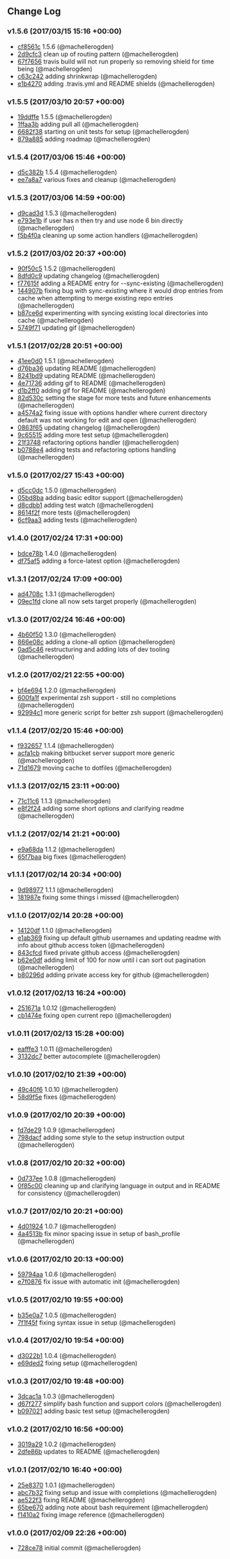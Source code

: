 ## Change Log

### v1.5.6 (2017/03/15 15:16 +00:00)
- [cf8561c](https://github.com/carsdotcom/bitcar/commit/cf8561c5686555282e40f541223e2e2e9535591d) 1.5.6 (@machellerogden)
- [2d9cfc3](https://github.com/carsdotcom/bitcar/commit/2d9cfc3f70381d03ca0edbc48ac34afa830b74f7) clean up of routing pattern (@machellerogden)
- [67f7656](https://github.com/carsdotcom/bitcar/commit/67f7656e5f73d92a40f1f0f9b4e23c2001beff72) travis build will not run properly so removing shield for time being (@machellerogden)
- [c63c242](https://github.com/carsdotcom/bitcar/commit/c63c2421cd51e4c24f45b09bcfaf66d5b1f8844d) adding shrinkwrap (@machellerogden)
- [e1b4270](https://github.com/carsdotcom/bitcar/commit/e1b4270c2fb595faa0c3edc5593bfcd1d608ec24) adding .travis.yml and README shields (@machellerogden)

### v1.5.5 (2017/03/10 20:57 +00:00)
- [19ddffe](https://github.com/carsdotcom/bitcar/commit/19ddffe8716f9c3c408719c6fc946d02f8bc04b0) 1.5.5 (@machellerogden)
- [1ffaa3b](https://github.com/carsdotcom/bitcar/commit/1ffaa3b3f886d1ffded378dd520233e3b253a0ba) adding pull all (@machellerogden)
- [6682f38](https://github.com/carsdotcom/bitcar/commit/6682f389e054e3ffa0c97721f290902f1635d295) starting on unit tests for setup (@machellerogden)
- [879a885](https://github.com/carsdotcom/bitcar/commit/879a88596f10f39c4c30b71a7fd75eaeb49904a5) adding roadmap (@machellerogden)

### v1.5.4 (2017/03/06 15:46 +00:00)
- [d5c382b](https://github.com/carsdotcom/bitcar/commit/d5c382b0d358d189ad1f55765f566b183ffd46ea) 1.5.4 (@machellerogden)
- [ee7a8a7](https://github.com/carsdotcom/bitcar/commit/ee7a8a710674951089591b78ea84574f2836a03a) various fixes and cleanup (@machellerogden)

### v1.5.3 (2017/03/06 14:59 +00:00)
- [d9cad3d](https://github.com/carsdotcom/bitcar/commit/d9cad3d0b9fb1b571ef3e61172da2667b22b6950) 1.5.3 (@machellerogden)
- [e793e1b](https://github.com/carsdotcom/bitcar/commit/e793e1bd00045c75668474d576565f13423bd387) if user has n then try and use node 6 bin directly (@machellerogden)
- [f5b4f0a](https://github.com/carsdotcom/bitcar/commit/f5b4f0a511235ebe9c0340d672249b97c4abfc39) cleaning up some action handlers (@machellerogden)

### v1.5.2 (2017/03/02 20:37 +00:00)
- [90f50c5](https://github.com/carsdotcom/bitcar/commit/90f50c549914537985fb2a39bd2e615a3acd39c4) 1.5.2 (@machellerogden)
- [8dfd0c9](https://github.com/carsdotcom/bitcar/commit/8dfd0c96015ead679567570907f8edbda80a40d3) updating changelog (@machellerogden)
- [f77615f](https://github.com/carsdotcom/bitcar/commit/f77615fd9017e3cf285e848b93ac4c84bf6c03f6) adding a README entry for --sync-existing (@machellerogden)
- [144907b](https://github.com/carsdotcom/bitcar/commit/144907b8beffe97ce034dad56a0cea3d54646f53) fixing bug with sync-existing where it would drop entries from cache when attempting to merge existing repo entries (@machellerogden)
- [b87ce6d](https://github.com/carsdotcom/bitcar/commit/b87ce6dcd78823bf9a6d2b447b273fe1b5db99b6) experimenting with syncing existing local directories into cache (@machellerogden)
- [5749f71](https://github.com/carsdotcom/bitcar/commit/5749f714f82d55c8963132628ac6a3a9dd39d3ec) updating gif (@machellerogden)

### v1.5.1 (2017/02/28 20:51 +00:00)
- [41ee0d0](https://github.com/carsdotcom/bitcar/commit/41ee0d05b707de0de6f6b4341f17893715eb4dbc) 1.5.1 (@machellerogden)
- [d76ba36](https://github.com/carsdotcom/bitcar/commit/d76ba362bdc0616ea486701bf9cc0e6e6ac5dcdb) updating README (@machellerogden)
- [8241bd9](https://github.com/carsdotcom/bitcar/commit/8241bd96d00baa4f83eda35de7890aec47db4dae) updating README (@machellerogden)
- [4e71736](https://github.com/carsdotcom/bitcar/commit/4e71736fc16b1585582ff23653c016792b63dabc) adding gif to README (@machellerogden)
- [d1b2ff0](https://github.com/carsdotcom/bitcar/commit/d1b2ff0dfcee00ee75de574ddd19ccdcd725a5a5) adding gif for README (@machellerogden)
- [82d530c](https://github.com/carsdotcom/bitcar/commit/82d530c89553a3cb6b04d2043124c0e5c3ec570c) setting the stage for more tests and future enhancements (@machellerogden)
- [a4574a2](https://github.com/carsdotcom/bitcar/commit/a4574a21f6b18deb24dfef3dc53523a4ab4f7dc1) fixing issue with options handler where current directory default was not working for edit and open (@machellerogden)
- [0863f65](https://github.com/carsdotcom/bitcar/commit/0863f65e2ee96f2fff7fab5dd3a4c901cac7e1b1) updating changelog (@machellerogden)
- [9c65515](https://github.com/carsdotcom/bitcar/commit/9c6551530a0faac0d2116292c703fa7932f268f2) adding more test setup (@machellerogden)
- [21f3748](https://github.com/carsdotcom/bitcar/commit/21f3748f0a477ce7655fd3cc738f66d9c739c80c) refactoring options handler (@machellerogden)
- [b0788e4](https://github.com/carsdotcom/bitcar/commit/b0788e4ed41e08e2f8104cb8e43a1a36a11d7e21) adding tests and refactoring options handling (@machellerogden)

### v1.5.0 (2017/02/27 15:43 +00:00)
- [d5cc0dc](https://github.com/carsdotcom/bitcar/commit/d5cc0dcf588a24ca5afd0737d1aa052f61b8b0ca) 1.5.0 (@machellerogden)
- [05bd8ba](https://github.com/carsdotcom/bitcar/commit/05bd8baf9d1ae38eb1ae76348cfaae11693dd2a4) adding basic editor support (@machellerogden)
- [d8cdbb1](https://github.com/carsdotcom/bitcar/commit/d8cdbb10e76f24f63f787c2f7389e093fb508e11) adding test watch (@machellerogden)
- [8614f2f](https://github.com/carsdotcom/bitcar/commit/8614f2f04e863d25523338fc24efdfd015d6c1b9) more tests (@machellerogden)
- [6cf9aa3](https://github.com/carsdotcom/bitcar/commit/6cf9aa3ac95f76539c3804d9ff9b7dda18b6d0d2) adding tests (@machellerogden)

### v1.4.0 (2017/02/24 17:31 +00:00)
- [bdce78b](https://github.com/carsdotcom/bitcar/commit/bdce78bba711461f8ed00aa6aa76d12fccacdd61) 1.4.0 (@machellerogden)
- [df75af5](https://github.com/carsdotcom/bitcar/commit/df75af5a4c2ef73371dc5e12aa16c5a4978eeb64) adding a force-latest option (@machellerogden)

### v1.3.1 (2017/02/24 17:09 +00:00)
- [ad4708c](https://github.com/carsdotcom/bitcar/commit/ad4708c44eebe3af1ca477fb7eb5573ddeaf0577) 1.3.1 (@machellerogden)
- [09ec1fd](https://github.com/carsdotcom/bitcar/commit/09ec1fdbcf2ae95e48ae1f1e4df0928acc00de29) clone all now sets target properly (@machellerogden)

### v1.3.0 (2017/02/24 16:46 +00:00)
- [4b60f50](https://github.com/carsdotcom/bitcar/commit/4b60f503dcacf153a963569987b03ceb6c4252e3) 1.3.0 (@machellerogden)
- [866e08c](https://github.com/carsdotcom/bitcar/commit/866e08cace087cdf3583d520d1756520177d2e01) adding a clone-all option (@machellerogden)
- [0ad5c46](https://github.com/carsdotcom/bitcar/commit/0ad5c4603062057c306a06148c726d5500502673) restructuring and adding lots of dev tooling (@machellerogden)

### v1.2.0 (2017/02/21 22:55 +00:00)
- [bf4e694](https://github.com/carsdotcom/bitcar/commit/bf4e694291a5a5c4c3db38458b623e3215b079ba) 1.2.0 (@machellerogden)
- [600fa1f](https://github.com/carsdotcom/bitcar/commit/600fa1f8df86342916749060e6a262faff0e4940) experimental zsh support - still no completions (@machellerogden)
- [92994c1](https://github.com/carsdotcom/bitcar/commit/92994c1bdd7b0210ec99c3d2ede4daa5da516eba) more generic script for better zsh support (@machellerogden)

### v1.1.4 (2017/02/20 15:46 +00:00)
- [f932657](https://github.com/carsdotcom/bitcar/commit/f9326578575453821d0eec32082536c3771ce117) 1.1.4 (@machellerogden)
- [acfa1cb](https://github.com/carsdotcom/bitcar/commit/acfa1cbc44dd89486b42f8fb76fb235d98235289) making bitbucket server support more generic (@machellerogden)
- [71d1679](https://github.com/carsdotcom/bitcar/commit/71d1679ae872ff5927a3744ce822bac3efda24cc) moving cache to dotfiles (@machellerogden)

### v1.1.3 (2017/02/15 23:11 +00:00)
- [71c11c6](https://github.com/carsdotcom/bitcar/commit/71c11c6ff1f252ce439efb5068cdcdbd1c311523) 1.1.3 (@machellerogden)
- [e8f2f24](https://github.com/carsdotcom/bitcar/commit/e8f2f24abeca1c0d66dd82b43f4863c6d66683d6) adding some short options and clarifying readme (@machellerogden)

### v1.1.2 (2017/02/14 21:21 +00:00)
- [e9a68da](https://github.com/carsdotcom/bitcar/commit/e9a68da6bf2b3ec9dd4457aac216ad978a8f36ed) 1.1.2 (@machellerogden)
- [65f7baa](https://github.com/carsdotcom/bitcar/commit/65f7baaae2798b64103edb7f4943ec2683888f71) big fixes (@machellerogden)

### v1.1.1 (2017/02/14 20:34 +00:00)
- [9d98977](https://github.com/carsdotcom/bitcar/commit/9d9897708ed6baca7cd774eff13daadc099873d3) 1.1.1 (@machellerogden)
- [181987e](https://github.com/carsdotcom/bitcar/commit/181987e1a7b846e3975cd805283492584992533a) fixing some things i missed (@machellerogden)

### v1.1.0 (2017/02/14 20:28 +00:00)
- [14120df](https://github.com/carsdotcom/bitcar/commit/14120dfaec7f2ec047234eb78e646c3817e51ded) 1.1.0 (@machellerogden)
- [e1ab369](https://github.com/carsdotcom/bitcar/commit/e1ab369a0591d84ed4f854eccf8916a4b670f78b) fixing up default github usernames and updating readme with info about github access token (@machellerogden)
- [843cfcd](https://github.com/carsdotcom/bitcar/commit/843cfcd753d1d92a944a5775825c0c1a47cb61e4) fixed private github access (@machellerogden)
- [b62e0df](https://github.com/carsdotcom/bitcar/commit/b62e0dfadc791204ffc6f1e4134f974f3131e24f) adding limit of 100 for now until i can sort out pagination (@machellerogden)
- [b80296d](https://github.com/carsdotcom/bitcar/commit/b80296d588c018fe39571b2ebba9f317705b6275) adding private access key for github (@machellerogden)

### v1.0.12 (2017/02/13 16:24 +00:00)
- [251671a](https://github.com/carsdotcom/bitcar/commit/251671ae8c73faf7a8b83cee2d3ce9091972dc49) 1.0.12 (@machellerogden)
- [cb1474e](https://github.com/carsdotcom/bitcar/commit/cb1474ecee33a83bf3bcc371584de59e62e94931) fixing open current repo (@machellerogden)

### v1.0.11 (2017/02/13 15:28 +00:00)
- [eafffe3](https://github.com/carsdotcom/bitcar/commit/eafffe33591d3608d792ec1ac44654a94244c1c7) 1.0.11 (@machellerogden)
- [3132dc7](https://github.com/carsdotcom/bitcar/commit/3132dc734fb754cd0346a90eef357d7580404bdf) better autocomplete (@machellerogden)

### v1.0.10 (2017/02/10 21:39 +00:00)
- [49c40f6](https://github.com/carsdotcom/bitcar/commit/49c40f6854ec6560b9a48b070ab249ae9c47db3f) 1.0.10 (@machellerogden)
- [58d9f5e](https://github.com/carsdotcom/bitcar/commit/58d9f5e4638f15df7970ea758e3460f7c886dbfb) fixes (@machellerogden)

### v1.0.9 (2017/02/10 20:39 +00:00)
- [fd7de29](https://github.com/carsdotcom/bitcar/commit/fd7de292e7c66f2f1ad29a12fa2c5e9e458e7607) 1.0.9 (@machellerogden)
- [798dacf](https://github.com/carsdotcom/bitcar/commit/798dacf47576879fb390ff5b8c4118caad2df165) adding some style to the setup instruction output (@machellerogden)

### v1.0.8 (2017/02/10 20:32 +00:00)
- [0d737ee](https://github.com/carsdotcom/bitcar/commit/0d737eeeb52394c2ec2a1ab259516f71353e99e6) 1.0.8 (@machellerogden)
- [0f85c00](https://github.com/carsdotcom/bitcar/commit/0f85c00f477f74cada8c594b6ae0846e18ff90a8) cleaning up and clarifying language in output and in README for consistency (@machellerogden)

### v1.0.7 (2017/02/10 20:21 +00:00)
- [4d01924](https://github.com/carsdotcom/bitcar/commit/4d019248881a2edad6fe1edcad3be7d7d592c39a) 1.0.7 (@machellerogden)
- [4a4513b](https://github.com/carsdotcom/bitcar/commit/4a4513b34217ba7d86616b9374fee9735003a1f3) fix minor spacing issue in setup of bash_profile (@machellerogden)

### v1.0.6 (2017/02/10 20:13 +00:00)
- [59794aa](https://github.com/carsdotcom/bitcar/commit/59794aad16e5c647153812be548157ace9cd0110) 1.0.6 (@machellerogden)
- [e7f0876](https://github.com/carsdotcom/bitcar/commit/e7f0876725ee9f7872ab6307ac51c71929230c9c) fix issue with automatic init (@machellerogden)

### v1.0.5 (2017/02/10 19:55 +00:00)
- [b35e0a7](https://github.com/carsdotcom/bitcar/commit/b35e0a7a8498a60a91d33022b63ab1203ee99d6c) 1.0.5 (@machellerogden)
- [7f1f45f](https://github.com/carsdotcom/bitcar/commit/7f1f45f82b418b57aeb85024c857e75c4fefc823) fixing syntax issue in setup (@machellerogden)

### v1.0.4 (2017/02/10 19:54 +00:00)
- [d3022b1](https://github.com/carsdotcom/bitcar/commit/d3022b1e5bca19a3c18f6ffc6df2b0527ea7108f) 1.0.4 (@machellerogden)
- [e69ded2](https://github.com/carsdotcom/bitcar/commit/e69ded2cddf2b4d8d571c8965f28b5f5ff375a9e) fixing setup (@machellerogden)

### v1.0.3 (2017/02/10 19:48 +00:00)
- [3dcac1a](https://github.com/carsdotcom/bitcar/commit/3dcac1a3e1bd89b1778e9b34bdd8c0de1be2530a) 1.0.3 (@machellerogden)
- [d67f277](https://github.com/carsdotcom/bitcar/commit/d67f277dd703e8119d6312613290c2e310fcb0cc) simplify bash function and support colors (@machellerogden)
- [b097021](https://github.com/carsdotcom/bitcar/commit/b097021a983eea66b0de5ecf5e0e538194722502) adding basic test setup (@machellerogden)

### v1.0.2 (2017/02/10 16:56 +00:00)
- [3019a29](https://github.com/carsdotcom/bitcar/commit/3019a2931c5ea0198cd5a85fdea85ba1794dc56d) 1.0.2 (@machellerogden)
- [2dfe86b](https://github.com/carsdotcom/bitcar/commit/2dfe86bdeed57089625c5d7777102534d37d96a0) updates to README (@machellerogden)

### v1.0.1 (2017/02/10 16:40 +00:00)
- [25e8370](https://github.com/carsdotcom/bitcar/commit/25e8370be6bb3c22035344070cc735887b7ba53d) 1.0.1 (@machellerogden)
- [abc7b32](https://github.com/carsdotcom/bitcar/commit/abc7b32b32e8c4406c87ebaa1b2fcd01d2a53f78) fixing setup and issue with completions (@machellerogden)
- [ae522f3](https://github.com/carsdotcom/bitcar/commit/ae522f3851adaddbc39ecf422e5899c6066af2ca) fixing README (@machellerogden)
- [65be670](https://github.com/carsdotcom/bitcar/commit/65be67062b9b66dbd840b17daddc5e7864166d09) adding note about bash requirement (@machellerogden)
- [f1410a2](https://github.com/carsdotcom/bitcar/commit/f1410a25764e0de42a25a2b1ca2de3b48ecf7ef3) fixing image reference (@machellerogden)

### v1.0.0 (2017/02/09 22:26 +00:00)
- [728ce78](https://github.com/carsdotcom/bitcar/commit/728ce78e2cde05c05842fd9c28dfa7722a43c934) initial commit (@machellerogden)